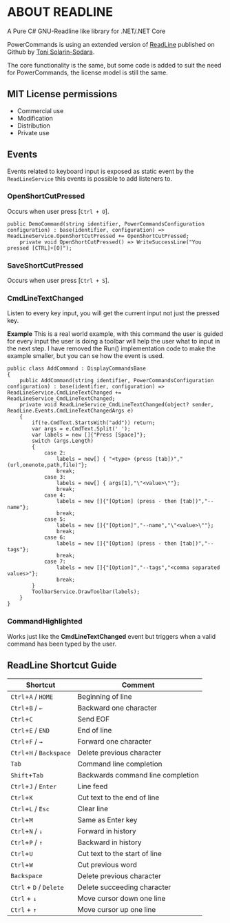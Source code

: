 ﻿# ABOUT READLINE
A Pure C# GNU-Readline like library for .NET/.NET Core

PowerCommands is using an extended version of [ReadLine](https://github.com/tonerdo/readline) published on Github by [Toni Solarin-Sodara](https://github.com/tonerdo).

The core functionality is the same, but some code is added to suit the need for PowerCommands, the license model is still the same.

## MIT License permissions
- Commercial use
- Modification
- Distribution
- Private use

## Events
Events related to keyboard input is exposed as static event by the ```ReadLineService``` this events is possible to add listeners to.

### OpenShortCutPressed
Occurs when user press [`Ctrl + O`].
```
public DemoCommand(string identifier, PowerCommandsConfiguration configuration) : base(identifier, configuration) => ReadLineService.OpenShortCutPressed += OpenShortCutPressed;
    private void OpenShortCutPressed() => WriteSuccessLine("You pressed [CTRL]+[O]");
```
### SaveShortCutPressed
Occurs when user press [`Ctrl + S`].

### **CmdLineTextChanged**
Listen to every key input, you will get the current input not just the pressed key.

**Example**
This is a real world example, with this command the user is guided for every input the user is doing a toolbar will help the user what to input in the next step.
I have removed the Run() implementation code to make the example smaller, but you can se how the event is used.
```
public class AddCommand : DisplayCommandsBase
{
    public AddCommand(string identifier, PowerCommandsConfiguration configuration) : base(identifier, configuration) => ReadLineService.CmdLineTextChanged += ReadLineService_CmdLineTextChanged;
    private void ReadLineService_CmdLineTextChanged(object? sender, ReadLine.Events.CmdLineTextChangedArgs e)
    {
        if(!e.CmdText.StartsWith("add")) return;
        var args = e.CmdText.Split(' ');
        var labels = new []{"Press [Space]"};
        switch (args.Length)
        {
            case 2:
                labels = new[] { "<type> (press [tab])","(url,onenote,path,file)"};
                break;
            case 3:
                labels = new[] { args[1],"\"<value>\""};
                break;
            case 4:
                labels = new []{"[Option] (press - then [tab])","--name"};
                break;
            case 5:
                labels = new []{"[Option]","--name","\"<value>\""};
                break;
            case 6:
                labels = new []{"[Option] (press - then [tab])","--tags"};
                break;
            case 7:
                labels = new []{"[Option]","--tags","<comma separated values>"};
                break;
        }
        ToolbarService.DrawToolbar(labels);
    }    
}
```

### **CommandHighlighted**
Works just like the **CmdLineTextChanged** event but triggers when a valid command has been typed by the user.

## ReadLine Shortcut Guide

| Shortcut                       | Comment                           |
| ------------------------------ | --------------------------------- |
| `Ctrl`+`A` / `HOME`            | Beginning of line                 |
| `Ctrl`+`B` / `←`               | Backward one character            |
| `Ctrl`+`C`                     | Send EOF                          |
| `Ctrl`+`E` / `END`             | End of line                       |
| `Ctrl`+`F` / `→`               | Forward one character             |
| `Ctrl`+`H` / `Backspace`       | Delete previous character         |
| `Tab`                          | Command line completion           |
| `Shift`+`Tab`                  | Backwards command line completion |
| `Ctrl`+`J` / `Enter`           | Line feed                         |
| `Ctrl`+`K`                     | Cut text to the end of line       |
| `Ctrl`+`L` / `Esc`             | Clear line                        |
| `Ctrl`+`M`                     | Same as Enter key                 |
| `Ctrl`+`N` / `↓`               | Forward in history                |
| `Ctrl`+`P` / `↑`               | Backward in history               |
| `Ctrl`+`U`                     | Cut text to the start of line     |
| `Ctrl`+`W`                     | Cut previous word                 |
| `Backspace`                    | Delete previous character         |
| `Ctrl` + `D` / `Delete`        | Delete succeeding character       |
| `Ctrl` + `↓`                   | Move cursor down one line         |
| `Ctrl` + `↑`                   | Move cursor up one line           |